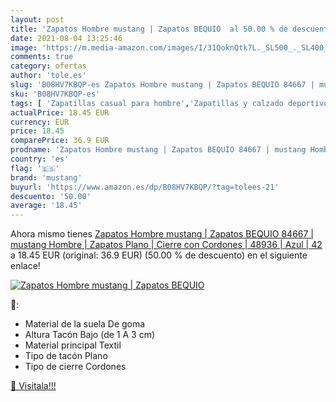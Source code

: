```yaml
---
layout: post
title: 'Zapatos Hombre mustang | Zapatos BEQUIO  al 50.00 % de descuento'
date: 2021-08-04 13:25:46
image: 'https://m.media-amazon.com/images/I/31QoknQtk7L._SL500_._SL400_.jpg'
comments: true
category: ofertas
author: 'tole.es'
slug: 'B08HV7KBQP-es Zapatos Hombre mustang | Zapatos BEQUIO 84667 | mustang...'
sku: 'B08HV7KBQP-es'
tags: [ 'Zapatillas casual para hombre','Zapatillas y calzado deportivo para hombre','Zapatos','Zapatos para hombre','Zapatos y complementos','mustang','zapatos', ]
actualPrice: 18.45 EUR
currency: EUR
price: 18.45
comparePrice: 36.9 EUR
prodname: 'Zapatos Hombre mustang | Zapatos BEQUIO 84667 | mustang Hombre | Zapatos Plano | Cierre con Cordones | 48936 | Azul | 42'
country: 'es'
flag: '🇪🇸'
brand: 'mustang'
buyurl: 'https://www.amazon.es/dp/B08HV7KBQP/?tag=tolees-21'
descuento: '50.00'
average: '18.45'
---
```


Ahora mismo tienes [Zapatos Hombre mustang | Zapatos BEQUIO 84667 | mustang Hombre | Zapatos Plano | Cierre con Cordones | 48936 | Azul | 42](https://www.amazon.es/dp/B08HV7KBQP/?tag=tolees-21) a 18.45 EUR (original: 36.9 EUR) (50.00 %  de descuento) en el siguiente enlace!

[![Zapatos Hombre mustang | Zapatos BEQUIO ](https://m.media-amazon.com/images/I/31QoknQtk7L._SL500_._SL400_.jpg)](https://www.amazon.es/dp/B08HV7KBQP/?tag=tolees-21)

🔎:

- Material de la suela De goma
- Altura Tacón Bajo (de 1 A 3 cm)
- Material principal Textil
- Tipo de tacón Plano
- Tipo de cierre Cordones

[🛒 Visítala!!!](https://www.amazon.es/dp/B08HV7KBQP/?tag=tolees-21)
